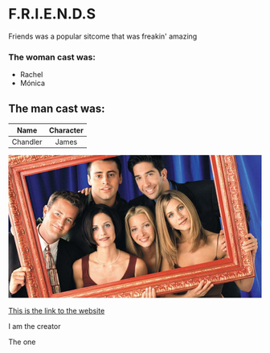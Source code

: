 # F.R.I.E.N.D.S
 Friends was a popular sitcome that was freakin' amazing
### The woman cast was:
* Rachel    
* Mónica

## The man cast was:

| Name   | Character |
|:------:|:---------:|
|Chandler| James     |


![Image of the cast](photos/friends.jpg "Nice")

[This is the link to the website](https://www.warnerbros.com/tv/friends)

I
am
the 
creator


The one

